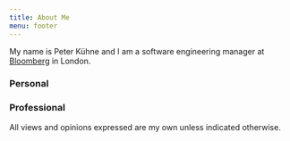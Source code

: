 ```yaml
---
title: About Me
menu: footer
---
```


My name is Peter Kühne and I am a software engineering manager at [Bloomberg][bloomberg-careers] in London. 

### Personal

### Professional

All views and opinions expressed are my own unless indicated otherwise.

[bloomberg-careers]: https://www.bloomberg.com/careers